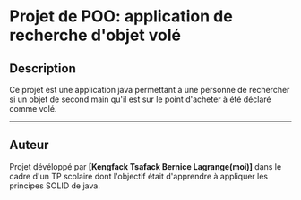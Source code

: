 # Projet de POO: application de recherche d'objet volé

## Description 
Ce projet est une application java permettant à une personne de rechercher si 
un objet de second main qu'il est sur le point d'acheter à été déclaré comme 
volé.

---

## Auteur
Projet dévéloppé par **[Kengfack Tsafack Bernice Lagrange(moi)]** dans le cadre d'un
TP scolaire dont l'objectif était d'apprendre à appliquer les principes SOLID de java.
